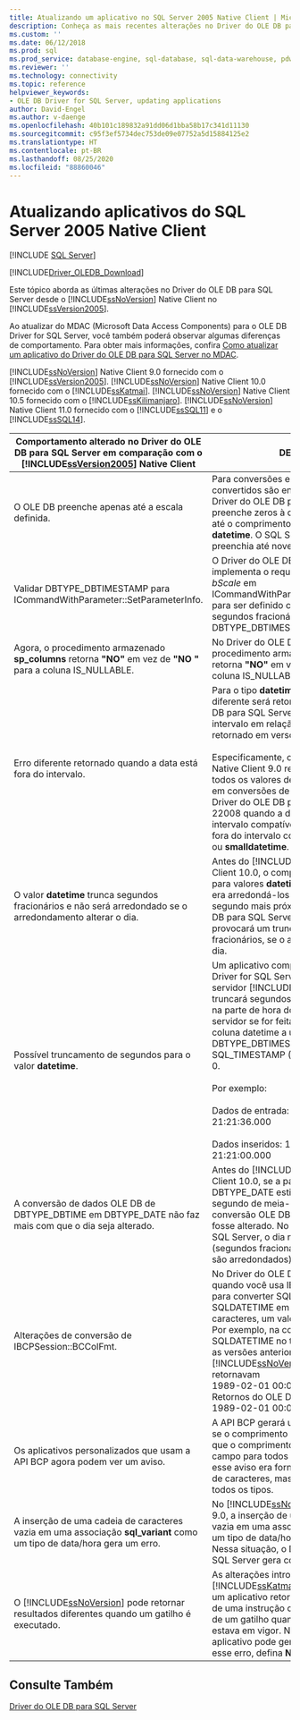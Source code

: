 ```yaml
---
title: Atualizando um aplicativo no SQL Server 2005 Native Client | Microsoft Docs
description: Conheça as mais recentes alterações no Driver do OLE DB para SQL Server a partir do SQL Server Native Client no SQL Server 2005 (9.x).
ms.custom: ''
ms.date: 06/12/2018
ms.prod: sql
ms.prod_service: database-engine, sql-database, sql-data-warehouse, pdw
ms.reviewer: ''
ms.technology: connectivity
ms.topic: reference
helpviewer_keywords:
- OLE DB Driver for SQL Server, updating applications
author: David-Engel
ms.author: v-daenge
ms.openlocfilehash: 40b101c189832a91dd06d1bba58b17c341d11130
ms.sourcegitcommit: c95f3ef5734dec753de09e07752a5d15884125e2
ms.translationtype: HT
ms.contentlocale: pt-BR
ms.lasthandoff: 08/25/2020
ms.locfileid: "88860046"
---
```

# <a name="updating-applications-from-sql-server-2005-native-client"></a>Atualizando aplicativos do SQL Server 2005 Native Client
[!INCLUDE [SQL Server](../../../includes/applies-to-version/sql-asdb-asdbmi-asa-pdw.md)]

[!INCLUDE[Driver_OLEDB_Download](../../../includes/driver_oledb_download.md)]

  Este tópico aborda as últimas alterações no Driver do OLE DB para SQL Server desde o [!INCLUDE[ssNoVersion](../../../includes/ssnoversion-md.md)] Native Client no [!INCLUDE[ssVersion2005](../../../includes/ssversion2005-md.md)].  

 Ao atualizar do MDAC (Microsoft Data Access Components) para o OLE DB Driver for SQL Server, você também poderá observar algumas diferenças de comportamento. Para obter mais informações, confira [Como atualizar um aplicativo do Driver do OLE DB para SQL Server no MDAC](../../oledb/applications/updating-an-application-to-oledb-driver-for-sql-server-from-mdac.md).  

 [!INCLUDE[ssNoVersion](../../../includes/ssnoversion-md.md)] Native Client 9.0 fornecido com o [!INCLUDE[ssVersion2005](../../../includes/ssversion2005-md.md)]. [!INCLUDE[ssNoVersion](../../../includes/ssnoversion-md.md)] Native Client 10.0 fornecido com o [!INCLUDE[ssKatmai](../../../includes/sskatmai-md.md)].  [!INCLUDE[ssNoVersion](../../../includes/ssnoversion-md.md)] Native Client 10.5 fornecido com o [!INCLUDE[ssKilimanjaro](../../../includes/sskilimanjaro-md.md)]. [!INCLUDE[ssNoVersion](../../../includes/ssnoversion-md.md)] Native Client 11.0 fornecido com o [!INCLUDE[ssSQL11](../../../includes/sssql11-md.md)] e o [!INCLUDE[ssSQL14](../../../includes/sssql14-md.md)].  

|Comportamento alterado no Driver do OLE DB para SQL Server em comparação com o [!INCLUDE[ssVersion2005](../../../includes/ssversion2005-md.md)] Native Client|DESCRIÇÃO|  
|------------------------------------------------------------------------------------|-----------------|  
|O OLE DB preenche apenas até a escala definida.|Para conversões em que os dados convertidos são enviados ao servidor, o Driver do OLE DB para SQL Server preenche zeros à direita nos dados apenas até o comprimento máximo dos valores **datetime**. O SQL Server Native Client 9.0 e preenchia até nove dígitos.|  
|Validar DBTYPE_DBTIMESTAMP para ICommandWithParameter::SetParameterInfo.|O Driver do OLE DB para SQL Server implementa o requisito de OLE DB para *bScale* em ICommandWithParameter::SetParameterInfo para ser definido como a precisão de segundos fracionários para DBTYPE_DBTIMESTAMP.|  
|Agora, o procedimento armazenado **sp_columns** retorna **"NO"** em vez de **"NO "** para a coluna IS_NULLABLE.|No Driver do OLE DB para SQL Server, o procedimento armazenado **sp_columns** retorna **"NO"** em vez de **"NO "** para uma coluna IS_NULLABLE.|  
|Erro diferente retornado quando a data está fora do intervalo.|Para o tipo **datetime**, um número de erro diferente será retornado pelo Driver do OLE DB para SQL Server para uma data fora do intervalo em relação ao número que era retornado em versões anteriores.<br /><br /> Especificamente, o [!INCLUDE[ssNoVersion](../../../includes/ssnoversion-md.md)] Native Client 9.0 retornava 22007 para todos os valores de ano fora do intervalo em conversões de string em **datetime**, e o Driver do OLE DB para SQL Server retorna 22008 quando a data está dentro do intervalo compatível com **datetime2**, mas fora do intervalo compatível com **datetime** ou **smalldatetime**.|  
|O valor **datetime** trunca segundos fracionários e não será arredondado se o arredondamento alterar o dia.|Antes do [!INCLUDE[ssNoVersion](../../../includes/ssnoversion-md.md)] Native Client 10.0, o comportamento do cliente para valores **datetime** enviados ao servidor era arredondá-los para o 1/300º de segundo mais próximo. No Driver do OLE DB para SQL Server, esse cenário provocará um truncamento de segundos fracionários, se o arredondamento alterar o dia.|  
|Possível truncamento de segundos para o valor **datetime**.|Um aplicativo compilado com o OLE DB Driver for SQL Server que se conecta a um servidor [!INCLUDE[ssNoVersion](../../../includes/ssnoversion-md.md)] 2005 truncará segundos e segundos fracionários na parte de hora dos dados enviados ao servidor se for feita uma associação de uma coluna datetime a um identificador de tipo DBTYPE_DBTIMESTAMP (OLE DB) ou SQL_TIMESTAMP (ODBC) e uma escala de 0.<br /><br /> Por exemplo:<br /><br /> Dados de entrada: 1994-08-21 21:21:36.000<br /><br /> Dados inseridos: 1994-08-21 21:21:00.000|  
|A conversão de dados OLE DB de DBTYPE_DBTIME em DBTYPE_DATE não faz mais com que o dia seja alterado.|Antes do [!INCLUDE[ssNoVersion](../../../includes/ssnoversion-md.md)] Native Client 10.0, se a parte de hora de DBTYPE_DATE estivesse dentro de meio segundo de meia-noite, o código de conversão OLE DB fazia com que o dia fosse alterado. No Driver do OLE DB para SQL Server, o dia não será alterado (segundos fracionários são truncados e não são arredondados).|  
|Alterações de conversão de IBCPSession::BCColFmt.|No Driver do OLE DB para SQL Server, quando você usa IBCPSession::BCOColFmt para converter SQLDATETIME ou SQLDATETIME em um tipo de cadeia de caracteres, um valor fracional é exportado. Por exemplo, na conversão do tipo SQLDATETIME no tipo SQLNVARCHARMAX, as versões anteriores do [!INCLUDE[ssNoVersion](../../../includes/ssnoversion-md.md)] Native Client 10.0 retornavam<br /> 1989-02-01 00:00:00.<br />Retornos do OLE DB Driver for SQL Server <br />1989-02-01 00:00:00.0000000.|  
|Os aplicativos personalizados que usam a API BCP agora podem ver um aviso.|A API BCP gerará uma mensagem de aviso se o comprimento dos dados for maior do que o comprimento especificado para um campo para todos os tipos. Anteriormente, esse aviso era fornecido apenas para tipos de caracteres, mas não será emitido para todos os tipos.|  
|A inserção de uma cadeia de caracteres vazia em uma associação **sql_variant** como um tipo de data/hora gera um erro.|No [!INCLUDE[ssNoVersion](../../../includes/ssnoversion-md.md)] Native Client 9.0, a inserção de uma cadeia de caracteres vazia em uma associação **sql_variant** como um tipo de data/hora não gerava um erro. Nessa situação, o Driver do OLE DB para SQL Server gera corretamente um erro.|  
|O [!INCLUDE[ssNoVersion](../../../includes/ssnoversion-md.md)] pode retornar resultados diferentes quando um gatilho é executado.|As alterações introduzidas no [!INCLUDE[ssKatmai](../../../includes/sskatmai-md.md)] podem fazer com que um aplicativo retorne resultados diferentes de uma instrução que causou a execução de um gatilho quando **NOCOUNT OFF** estava em vigor. Nessa situação, o aplicativo pode gerar um erro. Para resolver esse erro, defina **NOCOUNT ON** no gatilho.|  

## <a name="see-also"></a>Consulte Também   
 [Driver do OLE DB para SQL Server](../../oledb/oledb-driver-for-sql-server.md)
